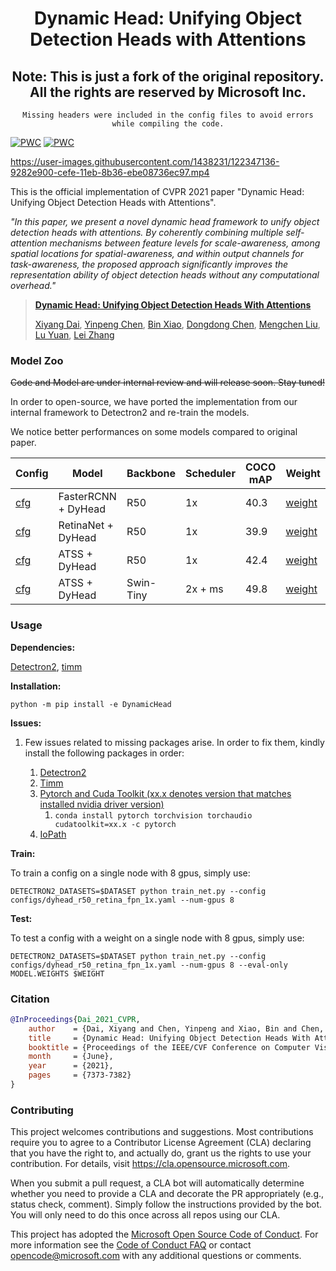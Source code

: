 
<div align="center">   

# Dynamic Head: Unifying Object Detection Heads with Attentions
## Note: This is just a fork of the original repository. All the rights are reserved by Microsoft Inc. 
    Missing headers were included in the config files to avoid errors while compiling the code.

</div>

[![PWC](https://img.shields.io/endpoint.svg?url=https://paperswithcode.com/badge/dynamic-head-unifying-object-detection-heads/object-detection-on-coco-minival)](https://paperswithcode.com/sota/object-detection-on-coco-minival?p=dynamic-head-unifying-object-detection-heads)
[![PWC](https://img.shields.io/endpoint.svg?url=https://paperswithcode.com/badge/dynamic-head-unifying-object-detection-heads/object-detection-on-coco)](https://paperswithcode.com/sota/object-detection-on-coco?p=dynamic-head-unifying-object-detection-heads)

https://user-images.githubusercontent.com/1438231/122347136-9282e900-cefe-11eb-8b36-ebe08736ec97.mp4


This is the official implementation of CVPR 2021 paper "Dynamic Head: Unifying Object Detection Heads with Attentions". 

_"In this paper, we present a novel dynamic head framework to unify object detection heads with attentions. 
By coherently combining multiple self-attention mechanisms between feature levels for scale-awareness, among spatial locations for spatial-awareness, and within output channels for task-awareness, the proposed approach significantly improves the representation ability of object detection heads without any computational overhead."_


>[**Dynamic Head: Unifying Object Detection Heads With Attentions**](https://arxiv.org/pdf/2106.08322.pdf)
>
>[Xiyang Dai](https://scholar.google.com/citations?user=QC8RwcoAAAAJ&hl=en), [Yinpeng Chen](https://scholar.google.com/citations?user=V_VpLksAAAAJ&hl=en), [Bin Xiao](https://scholar.google.com/citations?user=t5HZdzoAAAAJ&hl=en), [Dongdong Chen](https://scholar.google.com/citations?user=sYKpKqEAAAAJ&hl=zh-CN), [Mengchen Liu](https://scholar.google.com/citations?user=cOPQtYgAAAAJ&hl=zh-CN), [Lu Yuan](https://scholar.google.com/citations?user=k9TsUVsAAAAJ&hl=en), [Lei Zhang](https://scholar.google.com/citations?user=fIlGZToAAAAJ&hl=en) 


### Model Zoo

~~Code and Model are under internal review and will release soon. Stay tuned!~~

In order to open-source, we have ported the implementation from our internal framework to Detectron2 and re-train the models.

We notice better performances on some models compared to original paper.

| Config                                                                       |           Model         |   Backbone  | Scheduler | COCO mAP |  Weight                                                                                |       
|------------------------------------------------------------------------------|-------------------------|-------------|-----------|----------|----------------------------------------------------------------------------------------|                                                                                                                                                      
|  [cfg](configs/dyhead_r50_rcnn_fpn_1x.yaml)                                  |    FasterRCNN + DyHead  |   R50       | 1x        | 40.3     |  [weight](https://xiyang.blob.core.windows.net/public/dyhead_r50_rcnn_fpn_1x.pth)      |       
|  [cfg](configs/dyhead_r50_retina_fpn_1x.yaml)                                |    RetinaNet + DyHead   |   R50       | 1x        | 39.9     |  [weight](https://xiyang.blob.core.windows.net/public/dyhead_r50_retina_fpn_1x.pth)    |            
|  [cfg](configs/dyhead_r50_atss_fpn_1x.yaml)                                  |    ATSS + DyHead        |   R50       | 1x        | 42.4     |  [weight](https://xiyang.blob.core.windows.net/public/dyhead_r50_atss_fpn_1x.pth)      |   
|  [cfg](configs/dyhead_swint_atss_fpn_2x_ms.yaml)                             |    ATSS + DyHead        |   Swin-Tiny | 2x + ms   | 49.8     |  [weight](https://xiyang.blob.core.windows.net/public/dyhead_swint_atss_fpn_2x_ms.pth) |    


### Usage
**Dependencies:**

[Detectron2](https://detectron2.readthedocs.io/en/latest/tutorials/install.html), [timm](https://rwightman.github.io/pytorch-image-models/)

**Installation:**

```
python -m pip install -e DynamicHead
```
**Issues:**
1. Few issues related to missing packages arise. In order to fix them, kindly install the following packages in order:

    1. [Detectron2](https://anaconda.org/conda-forge/detectron2)
    2. [Timm](https://anaconda.org/conda-forge/timm) 
    3. [Pytorch and Cuda Toolkit (xx.x denotes version that matches installed nvidia driver version)](https://pytorch.org/get-started/locally/)
        1. ```conda install pytorch torchvision torchaudio cudatoolkit=xx.x -c pytorch```
    5. [IoPath](https://anaconda.org/iopath/iopath)

**Train:**

To train a config on a single node with 8 gpus, simply use:
```
DETECTRON2_DATASETS=$DATASET python train_net.py --config configs/dyhead_r50_retina_fpn_1x.yaml --num-gpus 8
```

**Test:**

To test a config with a weight on a single node with 8 gpus, simply use:
```
DETECTRON2_DATASETS=$DATASET python train_net.py --config configs/dyhead_r50_retina_fpn_1x.yaml --num-gpus 8 --eval-only MODEL.WEIGHTS $WEIGHT
```


### Citation

```BibTeX
@InProceedings{Dai_2021_CVPR,
    author    = {Dai, Xiyang and Chen, Yinpeng and Xiao, Bin and Chen, Dongdong and Liu, Mengchen and Yuan, Lu and Zhang, Lei},
    title     = {Dynamic Head: Unifying Object Detection Heads With Attentions},
    booktitle = {Proceedings of the IEEE/CVF Conference on Computer Vision and Pattern Recognition (CVPR)},
    month     = {June},
    year      = {2021},
    pages     = {7373-7382}
}
```



### Contributing

This project welcomes contributions and suggestions.  Most contributions require you to agree to a
Contributor License Agreement (CLA) declaring that you have the right to, and actually do, grant us
the rights to use your contribution. For details, visit https://cla.opensource.microsoft.com.

When you submit a pull request, a CLA bot will automatically determine whether you need to provide
a CLA and decorate the PR appropriately (e.g., status check, comment). Simply follow the instructions
provided by the bot. You will only need to do this once across all repos using our CLA.

This project has adopted the [Microsoft Open Source Code of Conduct](https://opensource.microsoft.com/codeofconduct/).
For more information see the [Code of Conduct FAQ](https://opensource.microsoft.com/codeofconduct/faq/) or
contact [opencode@microsoft.com](mailto:opencode@microsoft.com) with any additional questions or comments.

